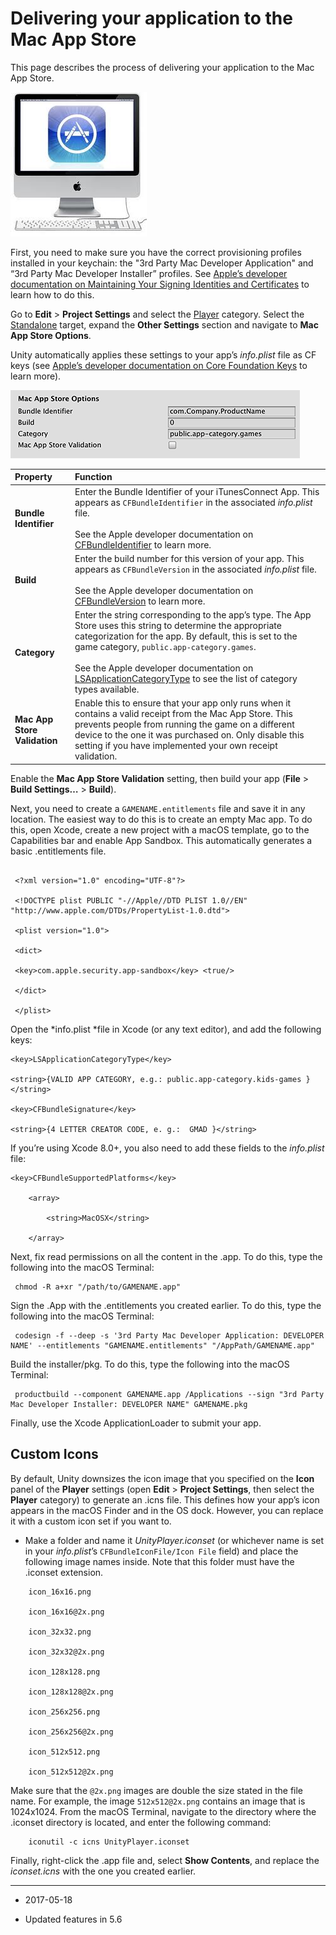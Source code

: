 # Delivering your application to the Mac App Store

This page describes the process of delivering your application to the Mac App Store.

![](../uploads/Main/AppleMacStore.jpg)

First, you need to make sure you have the correct provisioning profiles installed in your keychain: the "3rd Party Mac Developer Application" and “3rd Party Mac Developer Installer” profiles. See [Apple’s developer documentation on Maintaining Your Signing Identities and Certificates](https://developer.apple.com/library/content/documentation/IDEs/Conceptual/AppDistributionGuide/MaintainingCertificates/MaintainingCertificates.html) to learn how to do this.

Go to __Edit__ > __Project Settings__ and select the [Player](class-PlayerSettings) category. Select the [Standalone](class-PlayerSettingsStandalone) target, expand the __Other Settings__ section and navigate to __Mac App Store Options__. 

Unity automatically applies these settings to your app’s *info.plist* file as CF keys (see [Apple’s developer documentation on Core Foundation Keys](https://developer.apple.com/library/content/documentation/General/Reference/InfoPlistKeyReference/Articles/CoreFoundationKeys.html#/apple_ref/doc/uid/20001431-111349) to learn more).


![Mac App Store Options](../uploads/Main/DeliverAppMacStore1.png)


| __Property__| __Function__ |
|:---|:---|
| __Bundle Identifier__| Enter the Bundle Identifier of your iTunesConnect App. This appears as `CFBundleIdentifier` in the associated *info.plist* file.<br/><br/> See the Apple developer documentation on [CFBundleIdentifier](https://developer.apple.com/library/content/documentation/General/Reference/InfoPlistKeyReference/Articles/CoreFoundationKeys.html#/apple_ref/doc/uid/20001431-102070) to learn more. |
| __Build__| Enter the build number for this version of your app. This appears as `CFBundleVersion` in the associated *info.plist* file.<br/><br/> See the Apple developer documentation on [CFBundleVersion](https://developer.apple.com/library/archive/documentation/General/Reference/InfoPlistKeyReference/Articles/CoreFoundationKeys.html#//apple_ref/doc/uid/20001431-102364) to learn more. |
| __Category__| Enter the string corresponding to the app’s type. The App Store uses this string to determine the appropriate categorization for the app. By default, this is set to the game category, `public.app-category.games`. <br/><br/> See the Apple developer documentation on [LSApplicationCategoryType](https://developer.apple.com/library/archive/documentation/General/Reference/InfoPlistKeyReference/Articles/LaunchServicesKeys.html#//apple_ref/doc/uid/TP40009250-SW8) to see the list of category types available. |
| __Mac App Store Validation__| Enable this to ensure that your app only runs when it contains a valid receipt from the Mac App Store. This prevents people from running the game on a different device to the one it was purchased on. Only disable this setting if you have implemented your own receipt validation. |



Enable the __Mac App Store Validation__ setting, then build your app (__File__ > __Build Settings…__ > __Build__).

Next, you need to create a `GAMENAME.entitlements` file and save it in any location. The easiest way to do this is to create an empty Mac app. To do this, open Xcode, create a new project with a macOS template, go to the Capabilities bar and enable App Sandbox. This automatically generates a basic .entitlements file. 

```

 <?xml version="1.0" encoding="UTF-8"?>

 <!DOCTYPE plist PUBLIC "-//Apple//DTD PLIST 1.0//EN" "http://www.apple.com/DTDs/PropertyList-1.0.dtd">

 <plist version="1.0">

 <dict>

 <key>com.apple.security.app-sandbox</key> <true/>

 </dict>

 </plist>

```



Open the *info.plist *file in Xcode (or any text editor), and add the following keys:

```
<key>LSApplicationCategoryType</key>

<string>{VALID APP CATEGORY, e.g.: public.app-category.kids-games }</string>

<key>CFBundleSignature</key>

<string>{4 LETTER CREATOR CODE, e. g.:  GMAD }</string>
```

If you’re using Xcode 8.0+, you also need to add these fields to the *info.plist* file:

```
<key>CFBundleSupportedPlatforms</key>

	<array>
	
		<string>MacOSX</string>
		
	</array>
```

Next, fix read permissions on all the content in the .app. To do this, type the following into the macOS Terminal:

```
 chmod -R a+xr "/path/to/GAMENAME.app"
```

Sign the .App with the .entitlements you created earlier. To do this, type the following into the macOS Terminal:

```
 codesign -f --deep -s '3rd Party Mac Developer Application: DEVELOPER NAME' --entitlements "GAMENAME.entitlements" "/AppPath/GAMENAME.app"
```

Build the installer/pkg. To do this, type the following into the macOS Terminal:

```
 productbuild --component GAMENAME.app /Applications --sign "3rd Party Mac Developer Installer: DEVELOPER NAME" GAMENAME.pkg
```

Finally, use the Xcode ApplicationLoader to submit your app.



## Custom Icons

By default, Unity downsizes the icon image that you specified on the __Icon__ panel of the __Player__ settings (open **Edit** &gt; **Project Settings**, then select the **Player** category) to generate an .icns file. This defines how your app’s icon appears in the macOS Finder and in the OS dock. However, you can replace it with a custom icon set if you want to.

* Make a folder and name it *UnityPlayer.iconset* (or whichever name is set in your *info.plist*’s `CFBundleIconFile/Icon File` field) and place the following image names inside. Note that this folder must have the .iconset extension.

```
    icon_16x16.png

    icon_16x16@2x.png

    icon_32x32.png

    icon_32x32@2x.png

    icon_128x128.png

    icon_128x128@2x.png

    icon_256x256.png

    icon_256x256@2x.png

    icon_512x512.png

    icon_512x512@2x.png
```

Make sure that the `@2x.png` images are double the size stated in the file name. For example, the image `512x512@2x.png` contains an image that is 1024x1024. From the macOS Terminal, navigate to the directory where the .iconset directory is located, and enter the following command:

```
    iconutil -c icns UnityPlayer.iconset
```

Finally, right-click the .app file and, select __Show Contents__, and replace the *iconset.icns* with the one you created earlier.

---

* <span class="page-edit">2017-05-18  <!-- include IncludeTextNewPageYesEdit --></span>

* <span class="page-history">Updated features in 5.6</span>
